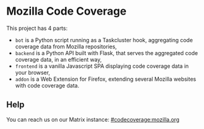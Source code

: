 # Mozilla Code Coverage

This project has 4 parts:

* `bot` is a Python script running as a Taskcluster hook, aggregating code coverage data from Mozilla repositories,
* `backend` is a Python API built with Flask, that serves the aggregated code coverage data, in an efficient way,
* `frontend` is a vanilla Javascript SPA displaying code coverage data in your browser,
* `addon` is a Web Extension for Firefox, extending several Mozilla websites with code coverage data.

## Help

You can reach us on our Matrix instance: [#codecoverage:mozilla.org](https://chat.mozilla.org/#/room/#codecoverage:mozilla.org)
